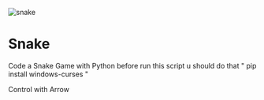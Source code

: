 ![snake](https://user-images.githubusercontent.com/86497751/132966215-3fe4e25a-c16a-4d72-9588-bb6803dafd96.png)
# Snake
Code a Snake Game with Python
before run this script u should do that " pip install windows-curses "

Control with Arrow 

